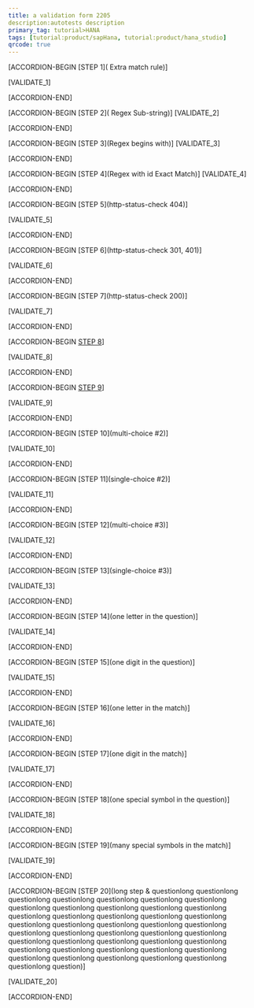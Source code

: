 ```yaml
---
title: a validation form 2205
description:autotests description
primary_tag: tutorial>HANA
tags: [tutorial:product/sapHana, tutorial:product/hana_studio]
qrcode: true
---
```


[ACCORDION-BEGIN [STEP 1]( Extra match rule)] 
   
[VALIDATE_1]
 
 [ACCORDION-END]
 
 [ACCORDION-BEGIN [STEP 2]( Regex Sub-string)] 
[VALIDATE_2]

 [ACCORDION-END]
 
  [ACCORDION-BEGIN [STEP 3](Regex begins with)] 
 [VALIDATE_3]
 
 [ACCORDION-END]
 
  [ACCORDION-BEGIN [STEP 4](Regex with id Exact Match)] 
 [VALIDATE_4]
 
 [ACCORDION-END]
 
 
  [ACCORDION-BEGIN [STEP 5](http-status-check 404)] 
  
 [VALIDATE_5] 
 
 [ACCORDION-END]

[ACCORDION-BEGIN [STEP 6](http-status-check 301, 401)] 
  
 [VALIDATE_6] 
 
[ACCORDION-END]



[ACCORDION-BEGIN [STEP 7](http-status-check 200)] 
  
 [VALIDATE_7] 
 
[ACCORDION-END]

[ACCORDION-BEGIN [STEP 8](multi-choice)] 
  
 [VALIDATE_8] 
 
[ACCORDION-END]


[ACCORDION-BEGIN [STEP 9](single-choice)] 
  
 [VALIDATE_9] 
 
[ACCORDION-END]


[ACCORDION-BEGIN [STEP 10](multi-choice #2)] 
  
 [VALIDATE_10] 
 
[ACCORDION-END]


[ACCORDION-BEGIN [STEP 11](single-choice #2)] 
  
 [VALIDATE_11] 
 
[ACCORDION-END]

[ACCORDION-BEGIN [STEP 12](multi-choice #3)] 
  
 [VALIDATE_12] 
 
[ACCORDION-END]


[ACCORDION-BEGIN [STEP 13](single-choice #3)] 
  
 [VALIDATE_13] 
 
[ACCORDION-END]

[ACCORDION-BEGIN [STEP 14](one letter in the question)] 
  
 [VALIDATE_14] 
 
[ACCORDION-END]

[ACCORDION-BEGIN [STEP 15](one digit in the question)] 
  
 [VALIDATE_15] 
 
[ACCORDION-END]

[ACCORDION-BEGIN [STEP 16](one letter in the match)] 
  
 [VALIDATE_16] 
 
[ACCORDION-END]

[ACCORDION-BEGIN [STEP 17](one digit in the match)] 
  
 [VALIDATE_17] 
 
[ACCORDION-END]

[ACCORDION-BEGIN [STEP 18](one special symbol in the question)] 
  
 [VALIDATE_18] 
 
[ACCORDION-END]

[ACCORDION-BEGIN [STEP 19](many special symbols in the match)] 
  
 [VALIDATE_19] 
 
[ACCORDION-END]

[ACCORDION-BEGIN [STEP 20](long step & questionlong questionlong questionlong questionlong questionlong questionlong questionlong questionlong questionlong questionlong questionlong questionlong questionlong questionlong questionlong questionlong questionlong questionlong questionlong questionlong questionlong questionlong questionlong questionlong questionlong questionlong questionlong questionlong questionlong questionlong questionlong questionlong questionlong questionlong questionlong questionlong questionlong questionlong questionlong questionlong questionlong questionlong questionlong question)] 
  
 [VALIDATE_20] 
 
[ACCORDION-END]

